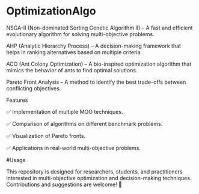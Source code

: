 # OptimizationAlgo

NSGA-II (Non-dominated Sorting Genetic Algorithm II) – A fast and efficient evolutionary algorithm for solving multi-objective problems.

AHP (Analytic Hierarchy Process) – A decision-making framework that helps in ranking alternatives based on multiple criteria.

ACO (Ant Colony Optimization) – A bio-inspired optimization algorithm that mimics the behavior of ants to find optimal solutions.

Pareto Front Analysis – A method to identify the best trade-offs between conflicting objectives.

Features

✅ Implementation of multiple MOO techniques.

✅ Comparison of algorithms on different benchmark problems.

✅ Visualization of Pareto fronts.

✅ Applications in real-world multi-objective problems.

#Usage

This repository is designed for researchers, students, and practitioners interested in multi-objective optimization and decision-making techniques. Contributions and suggestions are welcome! 🚀

